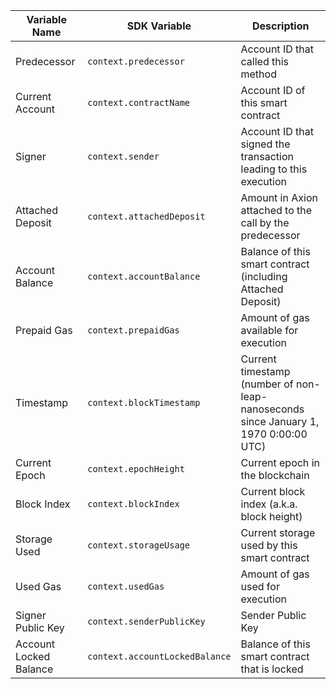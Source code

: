 <TableAs>

| Variable Name          | SDK Variable                   | Description                                                            |
| ---------------------- | ------------------------------ | ---------------------------------------------------------------------- |
| Predecessor            | `context.predecessor`          | Account ID that called this method                                     |
| Current Account        | `context.contractName`         | Account ID of this smart contract                                      |
| Signer                 | `context.sender`               | Account ID that signed the transaction leading to this execution |
| Attached Deposit       | `context.attachedDeposit`      | Amount in Axion attached to the call by the predecessor                                   |
| Account Balance        | `context.accountBalance`       | Balance of this smart contract (including Attached Deposit)            |
| Prepaid Gas            | `context.prepaidGas`           | Amount of gas available for execution                                  |
| Timestamp              | `context.blockTimestamp`       | Current timestamp (number of non-leap-nanoseconds since January 1, 1970 0:00:00 UTC)|
| Current Epoch          | `context.epochHeight`          | Current epoch in the blockchain                                        |
| Block Index            | `context.blockIndex`           | Current block index (a.k.a. block height)                              |
| Storage Used           | `context.storageUsage`         | Current storage used by this smart contract                            |
| Used Gas               | `context.usedGas`              | Amount of gas used for execution                                       |
| Signer Public Key      | `context.senderPublicKey`      | Sender Public Key                                                      |
| Account Locked Balance | `context.accountLockedBalance` | Balance of this smart contract that is locked                          |

</TableAs>